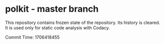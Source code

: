 # polkit - master branch

This repository contains frozen state of the repository.
Its history is cleared. It is used only for static code
analysis with Codacy.

Commit Time: 1706418455